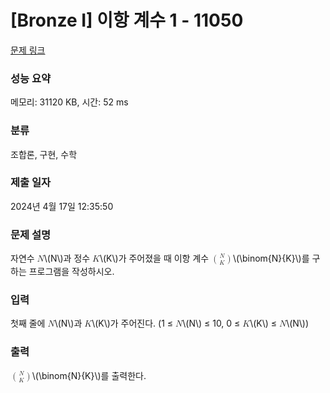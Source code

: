 # [Bronze I] 이항 계수 1 - 11050 

[문제 링크](https://www.acmicpc.net/problem/11050) 

### 성능 요약

메모리: 31120 KB, 시간: 52 ms

### 분류

조합론, 구현, 수학

### 제출 일자

2024년 4월 17일 12:35:50

### 문제 설명

<p>자연수 <mjx-container class="MathJax" jax="CHTML" style="font-size: 99.9%; position: relative;"><mjx-math class="MJX-TEX" aria-hidden="true"><mjx-mi class="mjx-i"><mjx-c class="mjx-c1D441 TEX-I"></mjx-c></mjx-mi></mjx-math><mjx-assistive-mml unselectable="on" display="inline"><math xmlns="http://www.w3.org/1998/Math/MathML"><mi>N</mi></math></mjx-assistive-mml><span aria-hidden="true" class="no-mathjax mjx-copytext">\(N\)</span></mjx-container>과 정수 <mjx-container class="MathJax" jax="CHTML" style="font-size: 99.9%; position: relative;"><mjx-math class="MJX-TEX" aria-hidden="true"><mjx-mi class="mjx-i"><mjx-c class="mjx-c1D43E TEX-I"></mjx-c></mjx-mi></mjx-math><mjx-assistive-mml unselectable="on" display="inline"><math xmlns="http://www.w3.org/1998/Math/MathML"><mi>K</mi></math></mjx-assistive-mml><span aria-hidden="true" class="no-mathjax mjx-copytext">\(K\)</span></mjx-container>가 주어졌을 때 이항 계수 <mjx-container class="MathJax" jax="CHTML" style="font-size: 99.9%; position: relative;"><mjx-math class="MJX-TEX" aria-hidden="true"><mjx-mrow><mjx-texatom texclass="OPEN"><mjx-mo class="mjx-sop"><mjx-c class="mjx-c28 TEX-S1"></mjx-c></mjx-mo></mjx-texatom><mjx-mfrac><mjx-frac atop="true" delims="true" style="vertical-align: -0.345em;"><mjx-num style="padding-bottom: 0.306em;"><mjx-mi class="mjx-i" size="s"><mjx-c class="mjx-c1D441 TEX-I"></mjx-c></mjx-mi></mjx-num><mjx-den><mjx-mi class="mjx-i" size="s"><mjx-c class="mjx-c1D43E TEX-I"></mjx-c></mjx-mi></mjx-den></mjx-frac></mjx-mfrac><mjx-texatom texclass="CLOSE"><mjx-mo class="mjx-sop"><mjx-c class="mjx-c29 TEX-S1"></mjx-c></mjx-mo></mjx-texatom></mjx-mrow></mjx-math><mjx-assistive-mml unselectable="on" display="inline"><math xmlns="http://www.w3.org/1998/Math/MathML"><mrow data-mjx-texclass="ORD"><mrow data-mjx-texclass="OPEN"><mo minsize="1.2em" maxsize="1.2em">(</mo></mrow><mfrac linethickness="0"><mi>N</mi><mi>K</mi></mfrac><mrow data-mjx-texclass="CLOSE"><mo minsize="1.2em" maxsize="1.2em">)</mo></mrow></mrow></math></mjx-assistive-mml><span aria-hidden="true" class="no-mathjax mjx-copytext">\(\binom{N}{K}\)</span></mjx-container>를 구하는 프로그램을 작성하시오.</p>

### 입력 

 <p>첫째 줄에 <mjx-container class="MathJax" jax="CHTML" style="font-size: 99.9%; position: relative;"><mjx-math class="MJX-TEX" aria-hidden="true"><mjx-mi class="mjx-i"><mjx-c class="mjx-c1D441 TEX-I"></mjx-c></mjx-mi></mjx-math><mjx-assistive-mml unselectable="on" display="inline"><math xmlns="http://www.w3.org/1998/Math/MathML"><mi>N</mi></math></mjx-assistive-mml><span aria-hidden="true" class="no-mathjax mjx-copytext">\(N\)</span></mjx-container>과 <mjx-container class="MathJax" jax="CHTML" style="font-size: 99.9%; position: relative;"><mjx-math class="MJX-TEX" aria-hidden="true"><mjx-mi class="mjx-i"><mjx-c class="mjx-c1D43E TEX-I"></mjx-c></mjx-mi></mjx-math><mjx-assistive-mml unselectable="on" display="inline"><math xmlns="http://www.w3.org/1998/Math/MathML"><mi>K</mi></math></mjx-assistive-mml><span aria-hidden="true" class="no-mathjax mjx-copytext">\(K\)</span></mjx-container>가 주어진다. (1 ≤ <mjx-container class="MathJax" jax="CHTML" style="font-size: 99.9%; position: relative;"><mjx-math class="MJX-TEX" aria-hidden="true"><mjx-mi class="mjx-i"><mjx-c class="mjx-c1D441 TEX-I"></mjx-c></mjx-mi></mjx-math><mjx-assistive-mml unselectable="on" display="inline"><math xmlns="http://www.w3.org/1998/Math/MathML"><mi>N</mi></math></mjx-assistive-mml><span aria-hidden="true" class="no-mathjax mjx-copytext">\(N\)</span></mjx-container> ≤ 10, 0 ≤ <mjx-container class="MathJax" jax="CHTML" style="font-size: 99.9%; position: relative;"><mjx-math class="MJX-TEX" aria-hidden="true"><mjx-mi class="mjx-i"><mjx-c class="mjx-c1D43E TEX-I"></mjx-c></mjx-mi></mjx-math><mjx-assistive-mml unselectable="on" display="inline"><math xmlns="http://www.w3.org/1998/Math/MathML"><mi>K</mi></math></mjx-assistive-mml><span aria-hidden="true" class="no-mathjax mjx-copytext">\(K\)</span></mjx-container> ≤ <mjx-container class="MathJax" jax="CHTML" style="font-size: 99.9%; position: relative;"><mjx-math class="MJX-TEX" aria-hidden="true"><mjx-mi class="mjx-i"><mjx-c class="mjx-c1D441 TEX-I"></mjx-c></mjx-mi></mjx-math><mjx-assistive-mml unselectable="on" display="inline"><math xmlns="http://www.w3.org/1998/Math/MathML"><mi>N</mi></math></mjx-assistive-mml><span aria-hidden="true" class="no-mathjax mjx-copytext">\(N\)</span></mjx-container>)</p>

### 출력 

 <p> <mjx-container class="MathJax" jax="CHTML" style="font-size: 99.9%; position: relative;"><mjx-math class="MJX-TEX" aria-hidden="true"><mjx-mrow><mjx-texatom texclass="OPEN"><mjx-mo class="mjx-sop"><mjx-c class="mjx-c28 TEX-S1"></mjx-c></mjx-mo></mjx-texatom><mjx-mfrac><mjx-frac atop="true" delims="true" style="vertical-align: -0.345em;"><mjx-num style="padding-bottom: 0.306em;"><mjx-mi class="mjx-i" size="s"><mjx-c class="mjx-c1D441 TEX-I"></mjx-c></mjx-mi></mjx-num><mjx-den><mjx-mi class="mjx-i" size="s"><mjx-c class="mjx-c1D43E TEX-I"></mjx-c></mjx-mi></mjx-den></mjx-frac></mjx-mfrac><mjx-texatom texclass="CLOSE"><mjx-mo class="mjx-sop"><mjx-c class="mjx-c29 TEX-S1"></mjx-c></mjx-mo></mjx-texatom></mjx-mrow></mjx-math><mjx-assistive-mml unselectable="on" display="inline"><math xmlns="http://www.w3.org/1998/Math/MathML"><mrow data-mjx-texclass="ORD"><mrow data-mjx-texclass="OPEN"><mo minsize="1.2em" maxsize="1.2em">(</mo></mrow><mfrac linethickness="0"><mi>N</mi><mi>K</mi></mfrac><mrow data-mjx-texclass="CLOSE"><mo minsize="1.2em" maxsize="1.2em">)</mo></mrow></mrow></math></mjx-assistive-mml><span aria-hidden="true" class="no-mathjax mjx-copytext">\(\binom{N}{K}\)</span></mjx-container>를 출력한다.</p>


